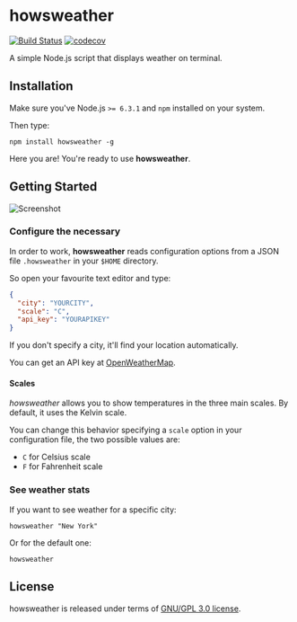 # howsweather
[![Build Status](https://travis-ci.org/PugliaSOS/howsweather.svg?branch=master)](https://travis-ci.org/PugliaSOS/howsweather)
[![codecov](https://codecov.io/gh/PugliaSOS/howsweather/branch/master/graph/badge.svg)](https://codecov.io/gh/PugliaSOS/howsweather)

A simple Node.js script that displays weather on terminal.

## Installation

Make sure you've Node.js `>= 6.3.1` and `npm` installed on your system.

Then type:

```shell
npm install howsweather -g
```

Here you are! You're ready to use **howsweather**.

## Getting Started
![Screenshot](http://i.imgur.com/UG40JgX.png "Screenshot")

### Configure the necessary

In order to work, **howsweather** reads configuration options from a 
JSON file `.howsweather` in your `$HOME` directory.

So open your favourite text editor and type:
```json
{
  "city": "YOURCITY",
  "scale": "C",
  "api_key": "YOURAPIKEY"
}
```

If you don't specify a city, it'll find your location automatically.

You can get an API key at [OpenWeatherMap](https://openweathermap.org/api).

#### Scales

_howsweather_ allows you to show temperatures in the three main scales.
By default, it uses the Kelvin scale.

You can change this behavior specifying a `scale` option in your 
configuration file, the two possible values are:

- `C` for Celsius scale
- `F` for Fahrenheit scale

### See weather stats

If you want to see weather for a specific city:
```shell
howsweather "New York"
```

Or for the default one:
```shell
howsweather
```

## License

howsweather is released under terms of [GNU/GPL 3.0 license](LICENSE).
